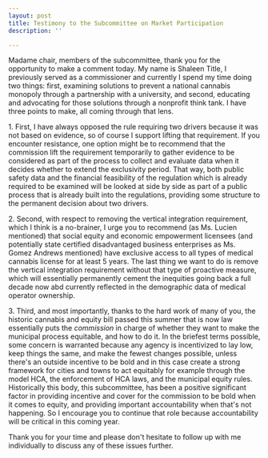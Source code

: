 ```yaml
---
layout: post
title: Testimony to the Subcommittee on Market Participation
description: ''

---
```

Madame chair, members of the subcommittee, thank you for the opportunity to make a comment today. My name is Shaleen Title, I previously served as a commissioner and currently I spend my time doing two things: first, examining solutions to prevent a national cannabis monopoly through a partnership with a university, and second, educating and advocating for those solutions through a nonprofit think tank. I have three points to make, all coming through that lens.

1\. First, I have always opposed the rule requiring two drivers because it was not based on evidence, so of course I support lifting that requirement. If you encounter resistance, one option might be to recommend that the commission lift the requirement temporarily to gather evidence to be considered as part of the process to collect and evaluate data when it decides whether to extend the exclusivity period. That way, both public safety data and the financial feasibility of the regulation which is already required to be examined will be looked at side by side as part of a public process that is already built into the regulations, providing some structure to the permanent decision about two drivers.

2\. Second, with respect to removing the vertical integration requirement, which I think is a no-brainer, I urge you to recommend (as Ms. Lucien mentioned) that social equity and economic empowerment licensees (and potentially state certified disadvantaged business enterprises as Ms. Gomez Andrews mentioned) have exclusive access to all types of medical cannabis license for at least 5 years. The last thing we want to do is remove the vertical integration requirement without that type of proactive measure, which will essentially permanently cement the inequities going back a full decade now abd currently reflected in the demographic data of medical operator ownership.

3\. Third, and most importantly,  thanks to the hard work of many of you, the historic cannabis and equity bill passed this summer that is now law essentially puts the *commission* in charge of whether they want to make the municipal process equitable, and how to do it. In the briefest terms possible, some concern is warranted because any agency is incentivized to lay low, keep things the same, and make the fewest changes possible, unless there's an outside incentive to be bold and in this case create a strong framework for cities and towns to act equitably for example through the model HCA, the enforcement of HCA laws, and the municipal equity rules. Historically this body, this subcommittee, has been a positive significant factor in providing incentive and cover for the commission to be bold when it comes to equity, and providing important accountability when that's not happening. So I encourage you to continue that role because accountability will be critical in this coming year.

Thank you for your time and please don't hesitate to follow up with me individually to discuss any of these issues further.
